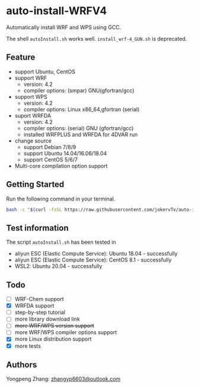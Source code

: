 # auto-install-WRFV4

Automatically install WRF and WPS using GCC.

The shell `autoInstall.sh` works well.
`install_wrf-4_GUN.sh` is deprecated.

## Feature

- support Ubuntu, CentOS
- support WRF
  - version: 4.2
  - compiler options: (smpar) GNU(gfortran/gcc)
- support WPS
  - version: 4.2
  - compiler options: Linux x86_64,gfortran (serial)
- suport WRFDA
  - version: 4.2
  - compiler options: (serial) GNU (gfortran/gcc)
  - installed WRFPLUS and WRFDA for 4DVAR run
- change source
  - support Debian 7/8/9
  - support Ubuntu 14.04/16.06/18.04
  - support CentOS 5/6/7
- Multi-core compilation option support

## Getting Started

Run the following command in your terminal.

```sh
bash -c "$(curl -fsSL https://raw.githubusercontent.com/jokervTv/auto-install-WRFV4/master/autoInstall.sh)
```

## Test information

The script `autoInstall.sh` has been tested in

- aliyun ESC (Elastic Compute Service): Ubuntu 18.04 - successfully
- aliyun ESC (Elastic Compute Service): CentOS 8.1 - successfully
- WSL2: Ubuntu 20.04 - successfully

## Todo

- [ ] WRF-Chem support
- [x] WRFDA support
- [ ] step-by-step tutorial
- [ ] more library download link
- [ ] ~~more WRF/WPS version support~~
- [ ] more WRF/WPS compiler options support
- [x] more Linux distribution support
- [x] more tests

## Authors

Yongpeng Zhang: zhangyp6603@outlook.com
